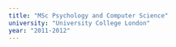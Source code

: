 ```yaml
---
title: "MSc Psychology and Computer Science"
university: "University College London"
year: "2011-2012"
---
```

